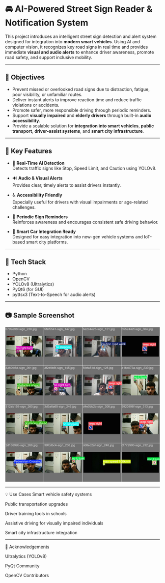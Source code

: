 # 🚘 AI-Powered Street Sign Reader & Notification System

This project introduces an intelligent street sign detection and alert system designed for integration into **modern smart vehicles**. Using AI and computer vision, it recognizes key road signs in real time and provides immediate **visual and audio alerts** to enhance driver awareness, promote road safety, and support inclusive mobility.

---

## 🎯 Objectives

- Prevent missed or overlooked road signs due to distraction, fatigue, poor visibility, or unfamiliar routes.
- Deliver instant alerts to improve reaction time and reduce traffic violations or accidents.
- Promote safer, more responsible driving through periodic reminders.
- Support **visually impaired** and **elderly drivers** through built-in **audio accessibility**.
- Provide a scalable solution for **integration into smart vehicles**, **public transport**, **driver-assist systems**, and **smart city infrastructure**.

---

## 🚀 Key Features

- 🧠 **Real-Time AI Detection**  
  Detects traffic signs like Stop, Speed Limit, and Caution using YOLOv8.

- 🔊 **Audio & Visual Alerts**  
  Provides clear, timely alerts to assist drivers instantly.

- ♿ **Accessibility Friendly**  
  Especially useful for drivers with visual impairments or age-related challenges.

- 🔁 **Periodic Sign Reminders**  
  Reinforces awareness and encourages consistent safe driving behavior.

- 🚗 **Smart Car Integration Ready**  
  Designed for easy integration into new-gen vehicle systems and IoT-based smart city platforms.

---

## 🧰 Tech Stack

- Python  
- OpenCV  
- YOLOv8 (Ultralytics)  
- PyQt6 (for GUI)  
- pyttsx3 (Text-to-Speech for audio alerts)

---

## 📷 Sample Screenshot

![Detection Demo](images/val_batch0_labels.jpg)


---
💡 Use Cases
Smart vehicle safety systems

Public transportation upgrades

Driver training tools in schools

Assistive driving for visually impaired individuals

Smart city infrastructure integration

---

🙏 Acknowledgements

Ultralytics (YOLOv8)

PyQt Community

OpenCV Contributors

